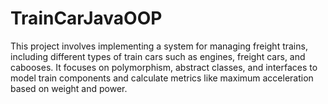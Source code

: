 # TrainCarJavaOOP
 This project involves implementing a system for managing freight trains, including different types of train cars such as engines, freight cars, and cabooses. It focuses on polymorphism, abstract classes, and interfaces to model train components and calculate metrics like maximum acceleration based on weight and power.
